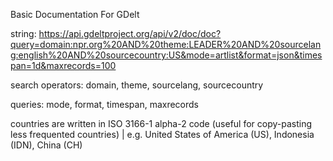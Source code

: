 Basic Documentation For GDelt

string: https://api.gdeltproject.org/api/v2/doc/doc?query=domain:npr.org%20AND%20theme:LEADER%20AND%20sourcelang:english%20AND%20sourcecountry:US&mode=artlist&format=json&timespan=1d&maxrecords=100

search operators: domain, theme, sourcelang, sourcecountry

queries: mode, format, timespan, maxrecords

countries are written in ISO 3166-1 alpha-2 code (useful for copy-pasting less frequented countries) | e.g. United States of America (US), Indonesia (IDN), China (CH)